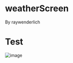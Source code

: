 # weatherScreen
By raywenderlich


# Test

![image](https://user-images.githubusercontent.com/69499549/142622472-7658a73d-b72f-4fa0-aa35-458a92c873b2.png)
